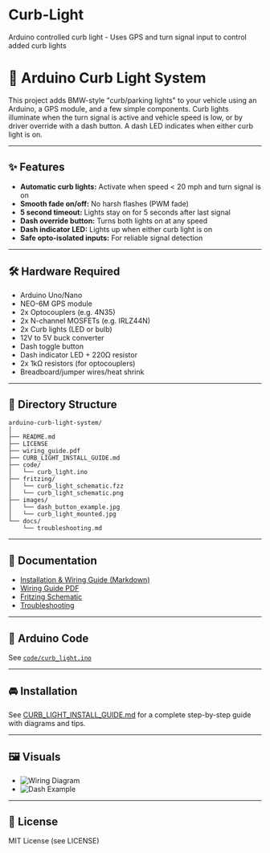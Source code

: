 # Curb-Light
Arduino controlled curb light - Uses GPS and turn signal input to control added curb lights

# 🚗 Arduino Curb Light System

This project adds BMW-style "curb/parking lights" to your vehicle using an Arduino, a GPS module, and a few simple components. Curb lights illuminate when the turn signal is active and vehicle speed is low, or by driver override with a dash button. A dash LED indicates when either curb light is on.

---

## ✨ Features

- **Automatic curb lights:** Activate when speed < 20 mph and turn signal is on
- **Smooth fade on/off:** No harsh flashes (PWM fade)
- **5 second timeout:** Lights stay on for 5 seconds after last signal
- **Dash override button:** Turns both lights on at any speed
- **Dash indicator LED:** Lights up when either curb light is on
- **Safe opto-isolated inputs:** For reliable signal detection

---

## 🛠️ Hardware Required

- Arduino Uno/Nano
- NEO-6M GPS module
- 2x Optocouplers (e.g. 4N35)
- 2x N-channel MOSFETs (e.g. IRLZ44N)
- 2x Curb lights (LED or bulb)
- 12V to 5V buck converter
- Dash toggle button
- Dash indicator LED + 220Ω resistor
- 2x 1kΩ resistors (for optocouplers)
- Breadboard/jumper wires/heat shrink

---

## 🧰 Directory Structure

```
arduino-curb-light-system/
│
├── README.md
├── LICENSE
├── wiring_guide.pdf
├── CURB_LIGHT_INSTALL_GUIDE.md
├── code/
│   └── curb_light.ino
├── fritzing/
│   └── curb_light_schematic.fzz
│   └── curb_light_schematic.png
├── images/
│   └── dash_button_example.jpg
│   └── curb_light_mounted.jpg
└── docs/
    └── troubleshooting.md
```

---

## 📖 Documentation

- [Installation & Wiring Guide (Markdown)](CURB_LIGHT_INSTALL_GUIDE.md)
- [Wiring Guide PDF](wiring_guide.pdf)
- [Fritzing Schematic](fritzing/curb_light_schematic.fzz)
- [Troubleshooting](docs/troubleshooting.md)

---

## 💾 Arduino Code

See [`code/curb_light.ino`](code/curb_light.ino)

---

## 🚘 Installation

See [CURB_LIGHT_INSTALL_GUIDE.md](CURB_LIGHT_INSTALL_GUIDE.md) for a complete step-by-step guide with diagrams and tips.

---

## 🖼️ Visuals

- ![Wiring Diagram](fritzing/curb_light_schematic.png)
- ![Dash Example](images/dash_button_example.jpg)

---

## 📄 License

MIT License (see LICENSE)
